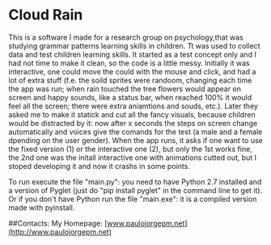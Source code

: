 # Cloud Rain #

This is a software I made for a research group on psychology,that was studying grammar patterns learning skills in children. Tt was used to collect data and test children learning skills. It started as a test concept only and I had not time to make it clean, so the code is a little messy. Initially it was interactive, one could move the could with the mouse and click, and had a lot of extra stuff (f.e. the soild sprites were randoom, changing each time the app was run; when rain touched the tree flowers would appear on screen and happy sounds, like a status bar, when reached 100% it would feel all the screen; there were extra aniamtions and souds, etc.). Later they asked me to make it statick and cut all the fancy visuals, because children would be distracted by it: now after x seconds the steps on screen change automatically and voices give the comands for the test (a male and a female dpending on the user gender). When the app runs, it asks if one want to use the fixed version (1) or the interactive one (2), but only the 1st works fine, the 2nd one was the initall interactive one with animations cutted out, but I stoped developing it and now it crashs in some points.


To run execute the file "main.py": you need to have Python 2.7 installed and a version of Pyglet (just do "pip install pyglet" in the command line to get it).
Or if you don't have Python run the file "main.exe": it is a compiled version made with pyinstall.

##Contacts:
My Homepage: [www.paulojorgepm.net](http://www.paulojorgepm.net)